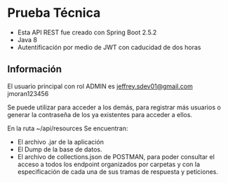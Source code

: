 # Prueba Técnica 

- Esta API REST fue creado con Spring Boot 2.5.2
- Java 8
- Autentificación por medio de JWT con caducidad de dos horas

## Información

El usuario principal con rol ADMIN es
  jeffrey.sdev01@gmail.com
  jmoran123456

Se puede utilizar para acceder a los demás, para registrar más usuarios o generar la contraseña de los ya existentes para 
acceder a ellos.

En la ruta ~/api/resources 
Se encuentran:
- El archivo .jar de la aplicación
- El Dump de la base de datos.
- El archivo de collections.json de POSTMAN, para poder consultar el acceso a todos los endpoint organizados por carpetas y con la especificación de cada una de sus tramas de respuesta y peticiones.